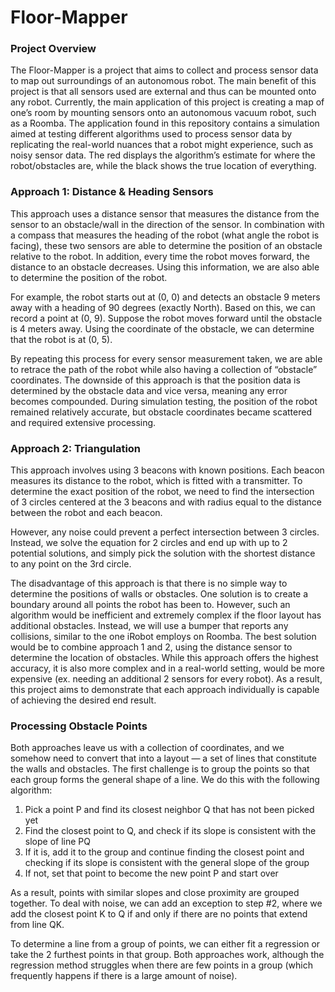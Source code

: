 # Floor-Mapper


### Project Overview

The Floor-Mapper is a project that aims to collect and process sensor data to map out surroundings of an autonomous robot. The main benefit of this project is that all sensors used are external and thus can be mounted onto any robot. Currently, the main application of this project is creating a map of one’s room by mounting sensors onto an autonomous vacuum robot, such as a Roomba. The application found in this repository contains a simulation aimed at testing different algorithms used to process sensor data by replicating the real-world nuances that a robot might experience, such as noisy sensor data. The red displays the algorithm’s estimate for where the robot/obstacles are, while the black shows the true location of everything. 


### Approach 1: Distance & Heading Sensors

This approach uses a distance sensor that measures the distance from the sensor to an obstacle/wall in the direction of the sensor. In combination with a compass that measures the heading of the robot (what angle the robot is facing), these two sensors are able to determine the position of an obstacle relative to the robot. In addition, every time the robot moves forward, the distance to an obstacle decreases. Using this information, we are also able to determine the position of the robot. 

For example, the robot starts out at (0, 0) and detects an obstacle 9 meters away with a heading of 90 degrees (exactly North). Based on this, we can record a point at (0, 9). Suppose the robot moves forward until the obstacle is 4 meters away. Using the coordinate of the obstacle, we can determine that the robot is at (0, 5). 

By repeating this process for every sensor measurement taken, we are able to retrace the path of the robot while also having a collection of “obstacle” coordinates. The downside of this approach is that the position data is determined by the obstacle data and vice versa, meaning any error becomes compounded. During simulation testing, the position of the robot remained relatively accurate, but obstacle coordinates became scattered and required extensive processing. 


### Approach 2: Triangulation

This approach involves using 3 beacons with known positions. Each beacon measures its distance to the robot, which is fitted with a transmitter. To determine the exact position of the robot, we need to find the intersection of 3 circles centered at the 3 beacons and with radius equal to the distance between the robot and each beacon. 

However, any noise could prevent a perfect intersection between 3 circles. Instead, we solve the equation for 2 circles and end up with up to 2 potential solutions, and simply pick the solution with the shortest distance to any point on the 3rd circle. 

The disadvantage of this approach is that there is no simple way to determine the positions of walls or obstacles. One solution is to create a boundary around all points the robot has been to. However, such an algorithm would be inefficient and extremely complex if the floor layout has additional obstacles. Instead, we will use a bumper that reports any collisions, similar to the one iRobot employs on Roomba. The best solution would be to combine approach 1 and 2, using the distance sensor to determine the location of obstacles. While this approach offers the highest accuracy, it is also more complex and in a real-world setting, would be more expensive (ex. needing an additional 2 sensors for every robot). As a result, this project aims to demonstrate that each approach individually is capable of achieving the desired end result. 


### Processing Obstacle Points

Both approaches leave us with a collection of coordinates, and we somehow need to convert that into a layout — a set of lines that constitute the walls and obstacles. The first challenge is to group the points so that each group forms the general shape of a line. We do this with the following algorithm:



1. Pick a point P and find its closest neighbor Q that has not been picked yet
2. Find the closest point to Q, and check if its slope is consistent with the slope of line PQ
3. If it is, add it to the group and continue finding the closest point and checking if its slope is consistent with the general slope of the group
4. If not, set that point to become the new point P and start over

As a result, points with similar slopes and close proximity are grouped together. To deal with noise, we can add an exception to step #2, where we add the closest point K to Q if and only if there are no points that extend from line QK. 

To determine a line from a group of points, we can either fit a regression or take the 2 furthest points in that group. Both approaches work, although the regression method struggles when there are few points in a group (which frequently happens if there is a large amount of noise). 
